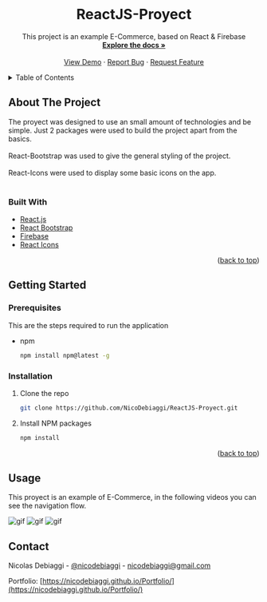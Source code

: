 <div id="top"></div>

<!-- PROJECT LOGO -->
<br />
<div align="center">

<h1 align="center">ReactJS-Proyect</h1>

  <p align="center">
    This project is an example E-Commerce, based on React & Firebase 
    <br />
    <a href="https://github.com/NicoDebiaggi/ReactJS-Proyect"><strong>Explore the docs »</strong></a>
    <br />
    <br />
    <a href="https://nicodebiaggi.github.io/ReactJS-Proyect">View Demo</a>
    ·
    <a href="https://github.com//NicoDebiaggi/ReactJS-Proyect/issues">Report Bug</a>
    ·
    <a href="https://github.com//NicoDebiaggi/ReactJS-Proyect/issues">Request Feature</a>
  </p>
</div>



<!-- TABLE OF CONTENTS -->
<details>
  <summary>Table of Contents</summary>
  <ol>
    <li>
      <a href="#about-the-project">About The Project</a>
      <ul>
        <li><a href="#built-with">Built With</a></li>
      </ul>
    </li>
    <li>
      <a href="#getting-started">Getting Started</a>
      <ul>
        <li><a href="#prerequisites">Prerequisites</a></li>
        <li><a href="#installation">Installation</a></li>
      </ul>
    </li>
    <li><a href="#usage">Usage</a></li>
    <li><a href="#roadmap">Roadmap</a></li>
    <li><a href="#contributing">Contributing</a></li>
    <li><a href="#license">License</a></li>
    <li><a href="#contact">Contact</a></li>
    <li><a href="#acknowledgments">Acknowledgments</a></li>
  </ol>
</details>



<!-- ABOUT THE PROJECT -->
## About The Project
The proyect was designed to use an small amount of technologies and be simple. Just 2 packages were used to build the project apart from the basics. <br/> <br/> 
React-Bootstrap was used to give the general styling of the project. <br/> <br/> 
React-Icons were used to display some basic icons on the app. <br/> <br/> 

### Built With

* [React.js](https://reactjs.org/)
* [React Bootstrap](https://react-bootstrap.github.io/)
* [Firebase](https://firebase.google.com/)
* [React Icons](https://react-icons.github.io/react-icons/)

<p align="right">(<a href="#top">back to top</a>)</p>



<!-- GETTING STARTED -->
## Getting Started

### Prerequisites

This are the steps required to run the application
* npm
  ```sh
  npm install npm@latest -g
  ```

### Installation

1. Clone the repo
   ```sh
   git clone https://github.com/NicoDebiaggi/ReactJS-Proyect.git
   ```
2. Install NPM packages
   ```sh
   npm install
   ```

<p align="right">(<a href="#top">back to top</a>)</p>



<!-- USAGE EXAMPLES -->
## Usage

This proyect is an example of E-Commerce, in the following videos you can see the navigation flow.

![gif](https://media.giphy.com/media/i8dSjQ7kZ6zJ6BoVAh/giphy.gif) 
![gif](https://media.giphy.com/media/wjdE9r72bKJZYpT8QI/giphy.gif)
![gif](https://media.giphy.com/media/s8uIWa9m3vyVvf4CMA/giphy.gif)


<!-- CONTACT -->
## Contact

Nicolas Debiaggi - [@nicodebiaggi](https://www.linkedin.com/in/nicolas-debiaggi/) - nicodebiaggi@gmail.com

Portfolio: [https://nicodebiaggi.github.io/Portfolio/](https://nicodebiaggi.github.io/Portfolio/)